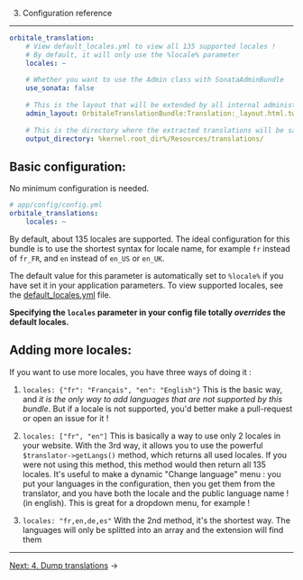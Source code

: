3. Configuration reference
--------------------------

```yaml
orbitale_translation:
    # View default_locales.yml to view all 135 supported locales !
    # By default, it will only use the %locale% parameter
    locales: ~ 
    
    # Whether you want to use the Admin class with SonataAdminBundle
    use_sonata: false 
    
    # This is the layout that will be extended by all internal administration views (list and edition)
    admin_layout: OrbitaleTranslationBundle:Translation:_layout.html.twig 
    
    # This is the directory where the extracted translations will be saved, when using the translation UI or the command-line-interface.
    output_directory: %kernel.root_dir%/Resources/translations/
```


## Basic configuration:
No minimum configuration is needed.
```yml
# app/config/config.yml
orbitale_translations:
    locales: ~
```

By default, about 135 locales are supported. The ideal configuration for this bundle is to use the shortest 
syntax for locale name, for example `fr` instead of `fr_FR`, and `en` instead of `en_US` or `en_UK`.

The default value for this parameter is automatically set to `%locale%` if you have set it in your application 
parameters. To view supported locales, see the [default_locales.yml](Resources/config/default_locales.yml) file.

**Specifying the `locales` parameter in your config file totally _overrides_ the default locales.**

## Adding more locales:
If you want to use more locales, you have three ways of doing it :

1. `locales: {"fr": "Français", "en": "English"}`
This is the basic way, and _it is the only way to add languages that are not supported by this bundle_. But if a 
locale is not supported, you'd better make a pull-request or open an issue for it !

2. `locales: ["fr", "en"]`
This is basically a way to use only 2 locales in your website. With the 3rd way, it allows you to use the 
powerful `$translator->getLangs()` method, which returns all used locales. If you were not using this method, 
this method would then return all 135 locales. It's useful to make a dynamic "Change language" menu : you put your 
languages in the configuration, then you get them from the translator, and you have both the locale and the public 
language name ! (in english). This is great for a dropdown menu, for example !

3. `locales: "fr,en,de,es"`
With the 2nd method, it's the shortest way. The languages will only be splitted into an array and the extension 
will find them 

***

[Next: 4. Dump translations](/Resources/doc/4-dump.md) →
